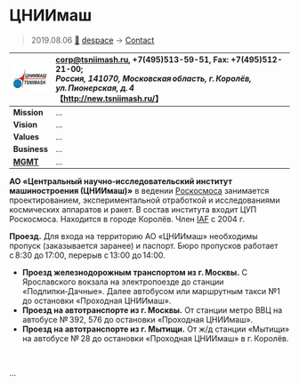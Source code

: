 # ЦНИИмаш
> 2019.08.06 [🚀](../../index/index.md) [despace](../index.md) → [Contact](../contact.md)

|[![](../f/con/t/tsniimash_logo1_thumb.jpg)](../f/con/t/tsniimash_logo1.png)|<corp@tsniimash.ru>, +7(495)513-59-51, Fax: +7(495)512-21-00;<br> *Россия, 141070, Московская область, г. Королёв, ул. Пионерская, д. 4*<br> 【<http://new.tsniimash.ru/>】|
|:--|:--|
|**Mission**|…|
|**Vision**|…|
|**Values**|…|
|**Business**|…|
|**[MGMT](../mgmt.md)**|…|

**АО «Центральный научно‑исследовательский институт машиностроения (ЦНИИмаш)»** в ведении [Роскосмоса](roskosmos.md) занимается проектированием, экспериментальной отработкой и исследованиями космических аппаратов и ракет. В состав института входит ЦУП Роскосмоса. Находится в городе Королёв. Член [IAF](iaf.md) с 2004 г.

**Проезд.** Для входа на территорию АО «ЦНИИмаш» необходимы пропуск (заказывается заранее) и паспорт. Бюро пропусков работает с 8:30 до 17:00, перерыв с 13:00 до 14:00.

   - **Проезд железнодорожным транспортом из г. Москвы.** С Ярославского вокзала на электропоезде до станции «Подлипки‑Дачные». Далее автобусом или маршрутным такси №1 до остановки «Проходная ЦНИИмаш».
   - **Проезд на автотранспорте из г. Москвы.** От станции метро ВВЦ на автобусе № 392, 576 до остановки «Проходная ЦНИИмаш».
   - **Проезд на автотранспорте из г. Мытищи.** От ж/д станции «Мытищи» на автобусе № 28 до остановки «Проходная ЦНИИмаш» в г. Королёв.

<p style="page-break-after:always"> </p>

…
